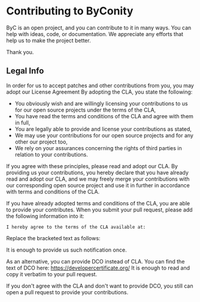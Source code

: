 # Contributing to ByConity

ByC is an open project, and you can contribute to it in many ways. You can help with ideas, code, or documentation. We appreciate any efforts that help us to make the project better.

Thank you.

## Legal Info

In order for us to accept patches and other contributions from you, you may adopt our License Agreement
By adopting the CLA, you state the following:

* You obviously wish and are willingly licensing your contributions to us for our open source projects under the terms of the CLA,
* You have read the terms and conditions of the CLA and agree with them in full,
* You are legally able to provide and license your contributions as stated,
* We may use your contributions for our open source projects and for any other our project too,
* We rely on your assurances concerning the rights of third parties in relation to your contributions.

If you agree with these principles, please read and adopt our CLA. By providing us your contributions, you hereby declare that you have already read and adopt our CLA, and we may freely merge your contributions with our corresponding open source project and use it in further in accordance with terms and conditions of the CLA.

If you have already adopted terms and conditions of the CLA, you are able to provide your contributes. When you submit your pull request, please add the following information into it:

```
I hereby agree to the terms of the CLA available at:
```

Replace the bracketed text as follows:

It is enough to provide us such notification once.

As an alternative, you can provide DCO instead of CLA. You can find the text of DCO here: https://developercertificate.org/
It is enough to read and copy it verbatim to your pull request.

If you don't agree with the CLA and don't want to provide DCO, you still can open a pull request to provide your contributions.
